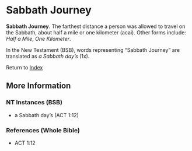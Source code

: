 # Sabbath Journey
**Sabbath Journey**. 
The farthest distance a person was allowed to travel on the Sabbath, about half a mile or one kilometer (acai). 
Other forms include: 
*Half a Mile*, *One Kilometer*. 




In the New Testament (BSB), words representing “Sabbath Journey” are translated as 
*a Sabbath day’s* (1x). 


Return to [Index](00-Index.md)

## More Information

### NT Instances (BSB)

* a Sabbath day’s (ACT 1:12)



### References (Whole Bible)

* ACT 1:12



